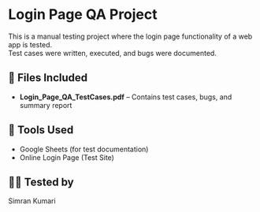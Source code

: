 # Login Page QA Project

This is a manual testing project where the login page functionality of a web app is tested.  
Test cases were written, executed, and bugs were documented.

## 📄 Files Included
- **Login_Page_QA_TestCases.pdf** – Contains test cases, bugs, and summary report

## 🔧 Tools Used
- Google Sheets (for test documentation)
- Online Login Page (Test Site)

## 👩‍💻 Tested by
Simran Kumari

